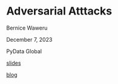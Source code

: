 # Adversarial Atttacks 

Bernice Waweru


December 7, 2023


PyData Global

[slides](./Adversarial%20Attacks.pdf)

[blog](https://medium.com/@wanguiwawerub/adversarial-attacks-on-neural-networks-240a47c76f4c)
